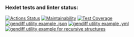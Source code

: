 ### Hexlet tests and linter status:

[![Actions Status](https://github.com/csmcgrl/frontend-project-46/workflows/hexlet-check/badge.svg)](https://github.com/csmcgrl/frontend-project-46/actions)
[![Maintainability](https://api.codeclimate.com/v1/badges/044dfbce24c1909736f9/maintainability)](https://codeclimate.com/github/csmcgrl/frontend-project-46/maintainability)
[![Test Coverage](https://api.codeclimate.com/v1/badges/044dfbce24c1909736f9/test_coverage)](https://codeclimate.com/github/csmcgrl/frontend-project-46/test_coverage)
[![gendiff utility example .json](https://asciinema.org/a/579057.png)](https://asciinema.org/a/579057)
[![gendiff utility example .yml](https://asciinema.org/a/580571.png)](https://asciinema.org/a/580571)
[![gendiff utility example for recursive structures](https://asciinema.org/a/588897.png)](https://asciinema.org/a/588897)
